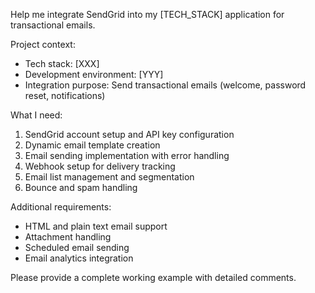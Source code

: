 Help me integrate SendGrid into my [TECH_STACK] application for transactional emails.

Project context:

- Tech stack: [XXX]
- Development environment: [YYY]
- Integration purpose: Send transactional emails (welcome, password reset, notifications)

What I need:

1. SendGrid account setup and API key configuration
2. Dynamic email template creation
3. Email sending implementation with error handling
4. Webhook setup for delivery tracking
5. Email list management and segmentation
6. Bounce and spam handling

Additional requirements:

- HTML and plain text email support
- Attachment handling
- Scheduled email sending
- Email analytics integration

Please provide a complete working example with detailed comments.
